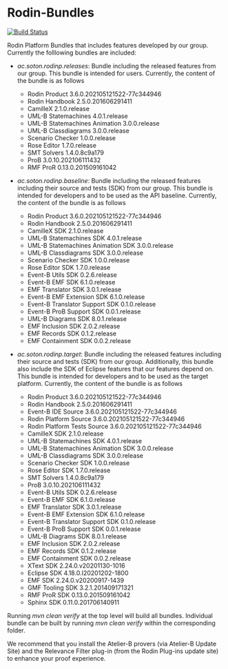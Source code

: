 # Rodin-Bundles

[![Build Status](https://app.travis-ci.com/github/eventB-Soton/Rodin-Bundles.svg?branch=master)](https://app.travis-ci.com/github/eventB-Soton/Rodin-Bundles)

Rodin Platform Bundles that includes features developed by our
group. Currently the folllowing bundles are included:

* *ac.soton.rodinp.releases*: Bundle including the released features
  from our group. This bundle is intended for users. Currently, the
  content of the bundle is as follows
  - Rodin Product 3.6.0.202105121522-77c344946
  - Rodin Handbook 2.5.0.201606291411
  - CamilleX 2.1.0.release
  - UML-B Statemachines 4.0.1.release
  - UML-B Statemachines Animation 3.0.0.release
  - UML-B Classdiagrams 3.0.0.release
  - Scenario Checker 1.0.0.release
  - Rose Editor 1.7.0.release
  - SMT Solvers 1.4.0.8c9a179
  - ProB 3.0.10.202106111432
  - RMF ProR 0.13.0.201509161042

* *ac.soton.rodinp.baseline*: Bundle including the released features
  including their source and tests (SDK) from our group. This bundle
  is intended for developers and to be used as the API baseline.
  Currently, the content of the bundle is as follows
  - Rodin Product 3.6.0.202105121522-77c344946
  - Rodin Handbook 2.5.0.201606291411
  - CamilleX SDK 2.1.0.release
  - UML-B Statemachines SDK 4.0.1.release
  - UML-B Statemachines Animation SDK 3.0.0.release
  - UML-B Classdiagrams SDK 3.0.0.release
  - Scenario Checker SDK 1.0.0.release
  - Rose Editor SDK 1.7.0.release
  - Event-B Utils SDK 0.2.6.release
  - Event-B EMF SDK 6.1.0.release
  - EMF Translator SDK 3.0.1.release
  - Event-B EMF Extension SDK 6.1.0.release
  - Event-B Translator Support SDK 0.1.0.release
  - Event-B ProB Support SDK 0.0.1.release
  - UML-B Diagrams SDK 8.0.1.release
  - EMF Inclusion SDK 2.0.2.release
  - EMF Records SDK 0.1.2.release
  - EMF Containment SDK 0.0.2.release

* *ac.soton.rodinp.target*: Bundle including the released features
  including their source and tests (SDK) from our group. Additionally,
  this bundle also include the SDK of Eclipse features that our
  features depend on. This bundle is intended for developers and to be
  used as the target platform. Currently, the content of the bundle is
  as follows
  - Rodin Product 3.6.0.202105121522-77c344946
  - Rodin Handbook 2.5.0.201606291411
  - Event-B IDE Source 3.6.0.202105121522-77c344946
  - Rodin Platform Source 3.6.0.202105121522-77c344946
  - Rodin Platform Tests Source 3.6.0.202105121522-77c344946
  - CamilleX SDK 2.1.0.release
  - UML-B Statemachines SDK 4.0.1.release
  - UML-B Statemachines Animation SDK 3.0.0.release
  - UML-B Classdiagrams SDK 3.0.0.release
  - Scenario Checker SDK 1.0.0.release
  - Rose Editor SDK 1.7.0.release
  - SMT Solvers 1.4.0.8c9a179
  - ProB 3.0.10.202106111432
  - Event-B Utils SDK 0.2.6.release
  - Event-B EMF SDK 6.1.0.release
  - EMF Translator SDK 3.0.1.release
  - Event-B EMF Extension SDK 6.1.0.release
  - Event-B Translator Support SDK 0.1.0.release
  - Event-B ProB Support SDK 0.0.1.release
  - UML-B Diagrams SDK 8.0.1.release
  - EMF Inclusion SDK 2.0.2.release
  - EMF Records SDK 0.1.2.release
  - EMF Containment SDK 0.0.2.release
  - XText SDK 2.24.0.v20201130-1016
  - Eclipse SDK 4.18.0.I20201202-1800
  - EMF SDK 2.24.0.v20200917-1439
  - GMF Tooling SDK 3.2.1.201409171321
  - RMF ProR SDK 0.13.0.201509161042
  - Sphinx SDK 0.11.0.201706140911

Running *mvn clean verify* at the top level will build all
bundles. Individual bundle can be built by running *mvn clean verify*
within the corresponding folder.

We recommend that you install the Atelier-B provers (via Atelier-B Update
Site) and the Relevance Filter plug-in (from the Rodin Plug-ins update site) to
enhance your proof experience.

